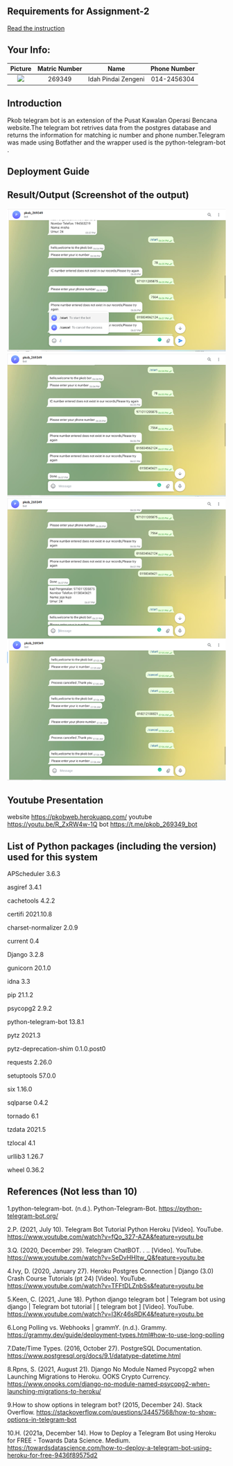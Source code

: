 ## Requirements for Assignment-2
[Read the instruction](https://github.com/STIW3054-A211/e-sulam/blob/main/Assignment-2.md)

## Your Info:
| Picture | Matric Number | Name | Phone Number |
| :---: | :---: | :---: | :---: |
<img height="auto" src="C:\Users\user\PycharmProjects\assignment-1-idahz99\images\pic - Copy.jpg" width="200px"/> | 269349 | Idah Pindai Zengeni | 014-2456304 |

## Introduction
Pkob telegram bot is an extension of the Pusat Kawalan Operasi Bencana website.The telegram bot retrives data from the postgres database and returns the information for matching ic number and phone number.Telegram was made using Botfather and the wrapper used is the python-telegram-bot .
## Deployment Guide

## Result/Output (Screenshot of the output)
![img.png](images/img.png)
![img_1.png](images/img_1.png)
![img_2.png](images/img_2.png)
![img_3.png](images/img_3.png)
## Youtube Presentation
website
https://pkobweb.herokuapp.com/
youtube
https://youtu.be/R_ZxRW4w-1Q
bot
https://t.me/pkob_269349_bot
## List of Python packages (including the version) used for this system
APScheduler           3.6.3

asgiref               3.4.1

cachetools            4.2.2

certifi               2021.10.8

charset-normalizer    2.0.9

current               0.4

Django                3.2.8

gunicorn              20.1.0

idna                  3.3

pip                   21.1.2

psycopg2              2.9.2

python-telegram-bot   13.8.1

pytz                  2021.3

pytz-deprecation-shim 0.1.0.post0

requests              2.26.0

setuptools            57.0.0

six                   1.16.0

sqlparse              0.4.2

tornado               6.1

tzdata                2021.5

tzlocal               4.1

urllib3               1.26.7

wheel                 0.36.2

## References (Not less than 10)
1.python-telegram-bot. (n.d.). Python-Telegram-Bot. https://python-telegram-bot.org/

2.P. (2021, July 10). Telegram Bot Tutorial Python Heroku [Video]. YouTube. https://www.youtube.com/watch?v=fQo_327-AZA&feature=youtu.be

3.Q. (2020, December 29). Telegram ChatBOT. . .. [Video]. YouTube. https://www.youtube.com/watch?v=SeDvHHltw_Q&feature=youtu.be

4.Ivy, D. (2020, January 27). Heroku Postgres Connection | Django (3.0) Crash Course Tutorials (pt 24) [Video]. YouTube. https://www.youtube.com/watch?v=TFFtDLZnbSs&feature=youtu.be

5.Keen, C. (2021, June 18). Python django telegram bot | Telegram bot using django | Telegram bot tutorial | [ telegram bot ] [Video]. YouTube. https://www.youtube.com/watch?v=I3Kr46sRDK4&feature=youtu.be

6.Long Polling vs. Webhooks | grammY. (n.d.). Grammy. https://grammy.dev/guide/deployment-types.html#how-to-use-long-polling

7.Date/Time Types. (2016, October 27). PostgreSQL Documentation. https://www.postgresql.org/docs/9.1/datatype-datetime.html

8.Rpns, S. (2021, August 21). Django No Module Named Psycopg2 when Launching Migrations to Heroku. OOKS Crypto Currency. https://www.onooks.com/django-no-module-named-psycopg2-when-launching-migrations-to-heroku/

9.How to show options in telegram bot? (2015, December 24). Stack Overflow. https://stackoverflow.com/questions/34457568/how-to-show-options-in-telegram-bot

10.H. (2021a, December 14). How to Deploy a Telegram Bot using Heroku for FREE - Towards Data Science. Medium. https://towardsdatascience.com/how-to-deploy-a-telegram-bot-using-heroku-for-free-9436f89575d2